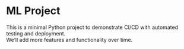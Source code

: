 # ML Project

This is a minimal Python project to demonstrate CI/CD with automated testing and deployment.  
We’ll add more features and functionality over time.
